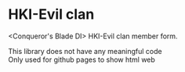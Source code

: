 # HKI-Evil clan
&lt;Conqueror's Blade DI> HKI-Evil clan member form.

This library does not have any meaningful code <br>
Only used for github pages to show html web
